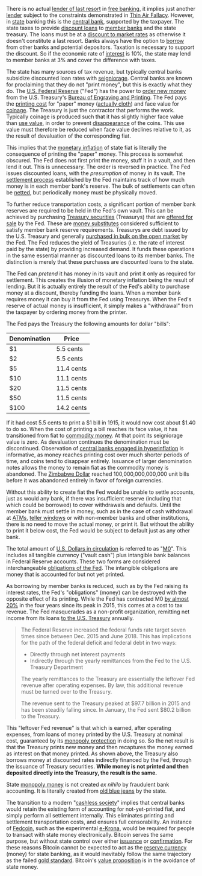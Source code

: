 There is no actual [lender of last resort](https://en.wikipedia.org/wiki/Lender_of_last_resort) in [free banking](https://en.wikipedia.org/wiki/Free_banking), it implies just another [lender](Glossary#lend) subject to the constraints demonstrated in [Thin Air Fallacy](Thin-Air-Fallacy). However, in [state](Glossary#state) banking this is the [central bank](https://en.wikipedia.org/wiki/Central_bank), supported by the taxpayer. The state taxes to provide [discount loans](https://en.wikipedia.org/wiki/Discount_window) to [member banks](https://en.wikipedia.org/wiki/Structure_of_the_Federal_Reserve_System#Member_Banks) and the state treasury. The loans must be at a [discount to market rates](https://www.frbdiscountwindow.org/pages/discount-rates/current-discount-rates) as otherwise it doesn't constitute a last resort. Banks always have the option to [borrow](Glossary#borrow) from other banks and potential depositors. Taxation is necessary to support the discount. So if the economic rate of [interest](Glossary#interest) is 10%, the state may lend to member banks at 3% and cover the difference with taxes.

The state has many sources of tax revenue, but typically central banks subsidize discounted loan rates with [seigniorage](https://en.wikipedia.org/wiki/Seigniorage). Central banks are known for proclaiming that they do not "print money", but this is exactly what they do. The [U.S. Federal Reserve](https://en.wikipedia.org/wiki/Federal_Reserve) ("Fed") has the power to [order new money](https://www.newyorkfed.org/aboutthefed/fedpoint/fed01.html) from the U.S. Treasury's [Bureau of Engraving and Printing](https://www.moneyfactory.gov). The Fed pays the [printing cost](https://www.federalreserve.gov/faqs/currency_12771.htm) for "paper" money ([actually cloth](https://www.moneyfactory.gov/hmimpaperandink.html)) and face value for [coinage](https://en.wikipedia.org/wiki/Coin). The Treasury is just the contractor that performs the work. Typically coinage is produced such that it has slightly higher face value than [use value](https://en.wikipedia.org/wiki/Use_value), in order to prevent [disappearance](https://en.wikipedia.org/wiki/Gresham%27s_law) of the coins. This use value must therefore be reduced when face value declines relative to it, as the result of devaluation of the corresponding fiat.

This implies that the [monetary inflation](https://en.wikipedia.org/wiki/Monetary_inflation) of state fiat is literally the consequence of printing the "paper" money. This process is somewhat obscured. The Fed does not first print the money, stuff it in a vault, and then lend it out. This is unnecessary. The order is reversed in practice. The Fed issues discounted loans, with the *presumption* of money in its vault. The [settlement process](https://en.wikipedia.org/wiki/Fedwire) established by the Fed maintains track of how much money is in each member bank's reserve. The bulk of settlements can often be [netted](https://en.wikipedia.org/wiki/Set-off_(law)#Close_out_netting), but periodically money must be physically moved.

To further reduce transportation costs, a significant portion of member bank reserves are required to be held in the Fed's own vault. This can be achieved by purchasing [Treasury securities](https://en.wikipedia.org/wiki/United_States_Treasury_security) (Treasurys) that are [offered for sale](https://www.stlouisfed.org/in-plain-english/a-closer-look-at-open-market-operations) by the Fed. These are [money substitutes](https://wiki.mises.org/wiki/Money_substitutes) considered sufficient to satisfy member bank reserve requirements. Treasurys are debt issued by the U.S. Treasury and generally [purchased in bulk on the open market](https://fred.stlouisfed.org/series/TREAST) by the Fed. The Fed reduces the yield of Treasuries (i.e. the rate of interest paid by the state) by providing increased demand. It funds these operations in the same essential manner as discounted loans to its member banks. The distinction is merely that these purchases are discounted loans to the state.

The Fed can *pretend* it has money in its vault and print it only as required for settlement. This creates the illusion of monetary inflation being the result of lending. But it is actually entirely the result of the Fed's ability to purchase money at a discount, thereby funding the loans. When a member bank requires money it can buy it from the Fed using Treasurys. When the Fed's reserve of actual money is insufficient, it simply makes a "withdrawal" from the taxpayer by ordering money from the printer.

The Fed pays the Treasury the following amounts for dollar "bills":

|Denomination |Price       |
|-------------|------------|
| $1          | 5.5 cents  |
| $2          | 5.5 cents  |
| $5          | 11.4 cents |
| $10         | 11.1 cents |
| $20         | 11.5 cents |
| $50         | 11.5 cents |
| $100        | 14.2 cents |

If it had cost 5.5 cents to print a $1 bill in 1915, it would now cost about $1.40 to do so. When the cost of printing a bill reaches its face value, it has transitioned from fiat to [commodity money](https://en.wikipedia.org/wiki/Commodity_money). At that point its seigniorage value is zero. As devaluation continues the denomination must be discontinued. Observation of [central banks engaged in hyperinflation](https://en.wikipedia.org/wiki/Hyperinflation_in_Venezuela) is informative, as money reaches printing cost over much shorter periods of time, and coins tend to disappear entirely. Issuance of larger denomination notes allows the money to remain fiat as the commodity money is abandoned. The [Zimbabwe Dollar](https://en.wikipedia.org/wiki/Zimbabwean_dollar) reached 100,000,000,000,000 unit bills before it was abandoned entirely in favor of foreign currencies.

Without this ability to create fiat the Fed would be unable to settle accounts, just as would any bank, if there was insufficient reserve (including that which could be borrowed) to cover withdrawals and defaults. Until the member bank must settle in money, such as in the case of cash withdrawal at [ATMs](https://en.wikipedia.org/wiki/Automated_teller_machine), [teller windows](https://en.wikipedia.org/wiki/Bank_teller) or with non-member banks and other institutions, there is no need to move the actual money, or print it. But without the ability to print it below cost, the Fed would be subject to default just as any other bank.

The total amount of [U.S. Dollars in circulation](https://en.wikipedia.org/wiki/Money_supply#United_States) is referred to as "[M0]((https://en.wikipedia.org/wiki/Money_supply#Empirical_measures_in_the_United_States_Federal_Reserve_System))". This includes all tangible currency ("vault cash") plus intangible bank balances in Federal Reserve accounts. These two forms are considered interchangeable [obligations of the Fed](https://en.wikipedia.org/wiki/Money_supply#United_State). The intangible obligations are money that is accounted for but not yet printed.

As borrowing by member banks is reduced, such as by the Fed raising its interest rates, the Fed's "obligations" (money) can be destroyed with the opposite effect of its printing. While the Fed has contracted M0 [by almost 20%](https://tradingeconomics.com/united-states/money-supply-m0) in the four years since its peak in 2015, this comes at a cost to tax revenue. The Fed masquerades as a non-profit organization, remitting net income from its loans [to the U.S. Treasury](https://www.stlouisfed.org/on-the-economy/2018/september/fed-payments-treasury-rising-interest-rates) annually.

> The Federal Reserve increased the federal funds rate target seven times since between Dec. 2015 and June 2018. This has implications for the path of the federal deficit and federal debt in two ways:
> 
> * Directly through net interest payments
> * Indirectly through the yearly remittances from the Fed to the U.S. Treasury Department
>
>The yearly remittances to the Treasury are essentially the leftover Fed revenue after operating expenses. By law, this additional revenue must be turned over to the Treasury.
> 
>The revenue sent to the Treasury peaked at $97.7 billion in 2015 and has been steadily falling since. In January, the Fed sent $80.2 billion to the Treasury.

This "leftover Fed revenue" is that which is earned, after operating expenses, from loans of money printed by the U.S. Treasury at nominal cost, guaranteed by its [monopoly protection](https://en.wikipedia.org/wiki/Counterfeit) in doing so. So the net result is that the Treasury prints new money and then recaptures the money earned as interest on that money printed. As shown above, the Treasury also borrows money at discounted rates indirectly financed by the Fed, through the issuance of Treasury securities. **While money is not printed and then deposited directly into the Treasury, the result is the same.**

State [monopoly money](Money-Taxonomy) is not created *ex nihilo* by fraudulent bank accounting. It is literally created from [old blue jeans](https://www.washingtonpost.com/news/wonk/wp/2013/12/16/how-tight-jeans-almost-ruined-americas-money) by the state.

The transition to a modern "[cashless society](https://www.nytimes.com/2018/11/21/business/sweden-cashless-society.html)" implies that central banks would retain the existing form of accounting for not-yet-printed fiat, and simply perform all settlement internally. This eliminates printing and settlement transportation costs, and ensures full censorability. An instance of [Fedcoin](Fedcoin-Objectives), such as the experimental [e-Krona](https://www.riksbank.se/en-gb/payments--cash/e-krona), would be required for people to transact with state money electronically. Bitcoin serves the same purpose, but without state control over either [issuance](Glossary#inflation) or [confirmation](Glossary#confirmation). For these reasons Bitcoin cannot be expected to act as the [reserve currency](Reserve-Currency-Fallacy) (money) for state banking, as it would inevitably follow the same trajectory as the failed [gold standard](https://en.wikipedia.org/wiki/Gold_standard). Bitcoin's [value proposition](Value-Proposition) is in the avoidance of state money.